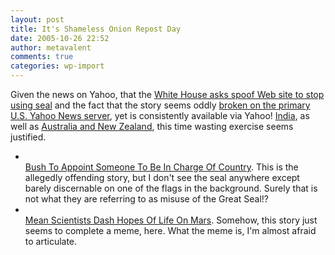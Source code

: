 ```yaml
---
layout: post
title: It's Shameless Onion Repost Day
date: 2005-10-26 22:52
author: metavalent
comments: true
categories: wp-import
---
```

Given the news on Yahoo, that the <a href="https://in.tech.yahoo.com/051026/137/60qz4.html">White House asks spoof Web site to stop using seal</a> and the fact that the story seems oddly <a href="https://rds.yahoo.com/;_ylt=Am4gPsjlq_9k0Ewxo69W7itXNyoA;_ylu=X3oDMTE2ZjcyaWZvBGNvbG8DdwRsA1dTMQRwb3MDMgRzZWMDc3IEdnRpZANTTkdZMl8x/SIG=1273ii0jn/EXP=1130645754/**http%3A%2F%2Fnews.yahoo.com%2Fs%2Fnm%2Foukoe_uk_onion">broken on the primary U.S. Yahoo News server</a>, yet is consistently available via Yahoo! <a href="https://in.tech.yahoo.com/051026/137/60qz4.html">India</a>, as well as <a href="https://rds.yahoo.com/;_ylt=ArAmL9xbzmZqDqxL9zDfFCpXNyoA;_ylu=X3oDMTE2Y2E0M21iBGNvbG8DdwRsA1dTMQRwb3MDMwRzZWMDc3IEdnRpZANTTkdZMl8x/SIG=12ed6v81e/EXP=1130645754/**http%3A%2F%2Fau.news.yahoo.com%2F051026%2F15%2Fp%2Fwipr.html">Australia and New Zealand</a>, this time wasting exercise seems justified.

<ul><li></li><a href="https://www.theonion.com/content/node/41444">Bush To Appoint Someone To Be In Charge Of Country</a>.  This is the allegedly offending story, but I don't see the seal anywhere except barely discernable on one of the flags in the background.  Surely that is not what they are referring to as misuse of the Great Seal!?
<li></li><a href="https://www.theonion.com/content/node/38618">Mean Scientists Dash Hopes Of Life On Mars</a>. Somehow, this story just seems to complete a meme, here.  What the meme is, I'm almost afraid to articulate.</ul>
